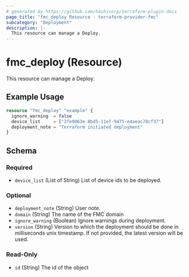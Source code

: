 ```yaml
---
# generated by https://github.com/hashicorp/terraform-plugin-docs
page_title: "fmc_deploy Resource - terraform-provider-fmc"
subcategory: "Deployment"
description: |-
  This resource can manage a Deploy.
---
```


# fmc_deploy (Resource)

This resource can manage a Deploy.

## Example Usage

```terraform
resource "fmc_deploy" "example" {
  ignore_warning  = false
  device_list     = ["2fe9063e-8bd5-11ef-9475-e4aeac78cf37"]
  deployment_note = "Terraform initiated deployment"
}
```

<!-- schema generated by tfplugindocs -->
## Schema

### Required

- `device_list` (List of String) List of device ids to be deployed.

### Optional

- `deployment_note` (String) User note.
- `domain` (String) The name of the FMC domain
- `ignore_warning` (Boolean) Ignore warnings during deployment.
- `version` (String) Version to which the deployment should be done in milliseconds unix timestamp. If not provided, the latest version will be used.

### Read-Only

- `id` (String) The id of the object
